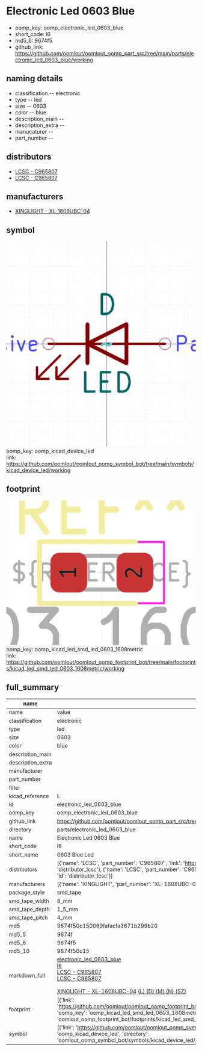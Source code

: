 # Electronic Led 0603 Blue

  
* oomp_key: oomp_electronic_led_0603_blue 
* short_code: l6
* md5_6: 9674f5  
* github_link: https://github.com/oomlout/oomlout_oomp_part_src/tree/main/parts/electronic_led_0603_blue/working  
## naming details
* classification -- electronic
* type -- led
* size -- 0603
* color -- blue
* description_main -- 
* description_extra -- 
* manucaturer -- 
* part_number -- 

## distributors
* [LCSC - C965807](https://lcsc.com/product-detail/C965807.html)  
* [LCSC - C965807](https://lcsc.com/product-detail/C965807.html)  

## manufacturers
* [XINGLIGHT - XL-1608UBC-04]()  

## symbol

![](symbol/0/working/working_600.png)  
oomp_key: oomp_kicad_device_led  
link: https://github.com/oomlout/oomlout_oomp_symbol_bot/tree/main/symbols/kicad_device_led/working  

## footprint

![](footprint/0/working/working_600.png)  
oomp_key: oomp_kicad_led_smd_led_0603_1608metric  
link: https://github.com/oomlout/oomlout_oomp_footprint_bot/tree/main/footprints/kicad_led_smd_led_0603_1608metric/working  

## full_summary
| name | value | 
| --- | --- | 
| name | value | 
| classification | electronic | 
| type | led | 
| size | 0603 | 
| color | blue | 
| description_main |  | 
| description_extra |  | 
| manufacturer |  | 
| part_number |  | 
| filter |  | 
| kicad_reference | L | 
| id | electronic_led_0603_blue | 
| oomp_key | oomp_electronic_led_0603_blue | 
| github_link | https://github.com/oomlout/oomlout_oomp_part_src/tree/main/parts/electronic_led_0603_blue/working | 
| directory | parts/electronic_led_0603_blue | 
| name | Electronic Led 0603 Blue | 
| short_code | l6 | 
| short_name | 0603 Blue Led | 
| distributors | [{'name': 'LCSC', 'part_number': 'C965807', 'link': 'https://lcsc.com/product-detail/C965807.html', 'id': 'distributor_lcsc'}, {'name': 'LCSC', 'part_number': 'C965807', 'link': 'https://lcsc.com/product-detail/C965807.html', 'id': 'distributor_lcsc'}] | 
| manufacturers | [{'name': 'XINGLIGHT', 'part_number': 'XL-1608UBC-04', 'link': '', 'id': 'manufacturer_xinglight'}] | 
| package_style | smd_tape | 
| smd_tape_width | 8_mm | 
| smd_tape_depth | 1_5_mm | 
| smd_tape_pitch | 4_mm | 
| md5 | 9674f50c150069fafacfa3671b299b20 | 
| md5_5 | 9674f | 
| md5_6 | 9674f5 | 
| md5_10 | 9674f50c15 | 
| markdown_full | [electronic_led_0603_blue](https://github.com/oomlout/oomlout_oomp_part_src/tree/main/parts/electronic_led_0603_blue/working)<br>[l6](https://github.com/oomlout/oomlout_oomp_part_src/tree/main/parts/electronic_led_0603_blue/working)<br>[LCSC - C965807<br>](https://lcsc.com/product-detail/C965807.html)[LCSC - C965807<br>](https://lcsc.com/product-detail/C965807.html)<br>[XINGLIGHT - XL-1608UBC-04]() [(L)  ](https://www.lcsc.com/search?q=XL-1608UBC-04)[(D)  ](https://www.digikey.com/en/products?,keywords=XL-1608UBC-04)[(M)  ](https://www.mouser.com/Search/Refine?Keyword=XL-1608UBC-04)[(N)  ](https://www.newark.com/search?st=XL-1608UBC-04)[(SZ)  ](https://so.szlcsc.com/global.html?k=XL-1608UBC-04)<br> | 
| footprint | [{'link': 'https://github.com/oomlout/oomlout_oomp_footprint_bot/tree/main/foootprntss/kicad_led_smd_led_0603_1608metric', 'oomp_key': 'oomp_kicad_led_smd_led_0603_1608metric', 'directory': 'oomlout_oomp_footprint_bot/footprints/kicad_led_smd_led_0603_1608metric//working/working.kicad_mod'}] | 
| symbol | [{'link': 'https://github.com/oomlout/oomlout_oomp_symbol_bot/tree/main/symbols/kicad_device_led', 'oomp_key': 'oomp_kicad_device_led', 'directory': 'oomlout_oomp_symbol_bot/symbols/kicad_device_led//working/working.kicad_sym'}] | 
